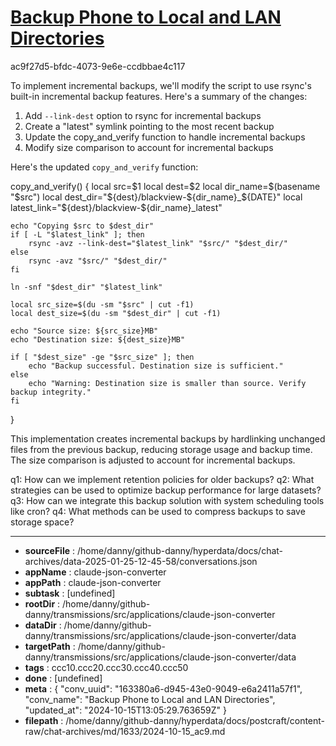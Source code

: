 # [Backup Phone to Local and LAN Directories](https://claude.ai/chat/163380a6-d945-43e0-9049-e6a2411a57f1)

ac9f27d5-bfdc-4073-9e6e-ccdbbae4c117

 To implement incremental backups, we'll modify the script to use rsync's built-in incremental backup features. Here's a summary of the changes:

1. Add `--link-dest` option to rsync for incremental backups
2. Create a "latest" symlink pointing to the most recent backup
3. Update the copy_and_verify function to handle incremental backups
4. Modify size comparison to account for incremental backups

Here's the updated `copy_and_verify` function:

<antArtifact identifier="phone-backup-script" type="application/vnd.ant.code" language="bash" title="Updated copy_and_verify function for incremental backups">
copy_and_verify() {
    local src=$1
    local dest=$2
    local dir_name=$(basename "$src")
    local dest_dir="${dest}/blackview-${dir_name}_${DATE}"
    local latest_link="${dest}/blackview-${dir_name}_latest"

    echo "Copying $src to $dest_dir"
    if [ -L "$latest_link" ]; then
        rsync -avz --link-dest="$latest_link" "$src/" "$dest_dir/"
    else
        rsync -avz "$src/" "$dest_dir/"
    fi

    ln -snf "$dest_dir" "$latest_link"

    local src_size=$(du -sm "$src" | cut -f1)
    local dest_size=$(du -sm "$dest_dir" | cut -f1)

    echo "Source size: ${src_size}MB"
    echo "Destination size: ${dest_size}MB"

    if [ "$dest_size" -ge "$src_size" ]; then
        echo "Backup successful. Destination size is sufficient."
    else
        echo "Warning: Destination size is smaller than source. Verify backup integrity."
    fi
}
</antArtifact>

This implementation creates incremental backups by hardlinking unchanged files from the previous backup, reducing storage usage and backup time. The size comparison is adjusted to account for incremental backups.

q1: How can we implement retention policies for older backups?
q2: What strategies can be used to optimize backup performance for large datasets?
q3: How can we integrate this backup solution with system scheduling tools like cron?
q4: What methods can be used to compress backups to save storage space?

---

* **sourceFile** : /home/danny/github-danny/hyperdata/docs/chat-archives/data-2025-01-25-12-45-58/conversations.json
* **appName** : claude-json-converter
* **appPath** : claude-json-converter
* **subtask** : [undefined]
* **rootDir** : /home/danny/github-danny/transmissions/src/applications/claude-json-converter
* **dataDir** : /home/danny/github-danny/transmissions/src/applications/claude-json-converter/data
* **targetPath** : /home/danny/github-danny/transmissions/src/applications/claude-json-converter/data
* **tags** : ccc10.ccc20.ccc30.ccc40.ccc50
* **done** : [undefined]
* **meta** : {
  "conv_uuid": "163380a6-d945-43e0-9049-e6a2411a57f1",
  "conv_name": "Backup Phone to Local and LAN Directories",
  "updated_at": "2024-10-15T13:05:29.763659Z"
}
* **filepath** : /home/danny/github-danny/hyperdata/docs/postcraft/content-raw/chat-archives/md/1633/2024-10-15_ac9.md